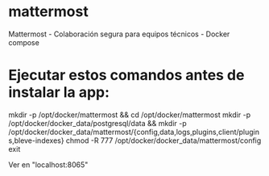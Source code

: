 # mattermost
Mattermost - Colaboración segura para equipos técnicos - Docker compose

# Ejecutar estos comandos antes de instalar la app:
mkdir -p /opt/docker/mattermost && cd /opt/docker/mattermost
mkdir -p /opt/docker/docker_data/postgresql/data && mkdir -p /opt/docker/docker_data/mattermost/{config,data,logs,plugins,client/plugins,bleve-indexes}
chmod -R 777 /opt/docker/docker_data/mattermost/config
exit

Ver en "localhost:8065"






